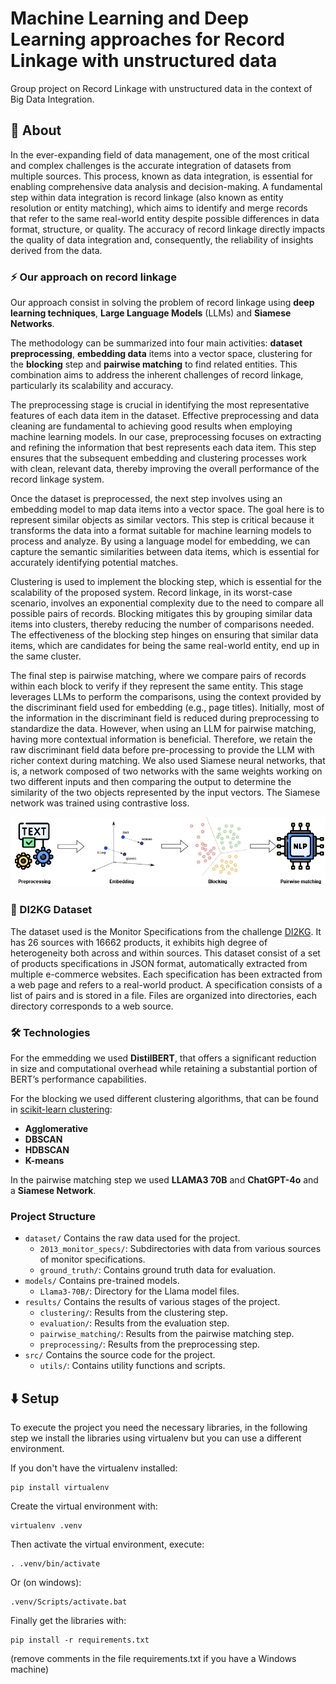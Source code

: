 # Machine Learning and Deep Learning approaches for Record Linkage with unstructured data
Group project on Record Linkage with unstructured data in the context of Big Data Integration.

## 🔎 About
In the ever-expanding field of data management, one of the most critical and complex challenges is the accurate integration of datasets from multiple sources. This process, known
as data integration, is essential for enabling comprehensive data analysis and decision-making. A fundamental step within data integration is record linkage (also known as entity resolution or entity matching), which aims to identify and merge records that refer
to the same real-world entity despite possible differences in data format, structure, or
quality. The accuracy of record linkage directly impacts the quality of data integration
and, consequently, the reliability of insights derived from the data.

### ⚡ Our approach on record linkage
Our approach consist in solving the problem of record linkage using **deep learning techniques**, **Large Language Models** (LLMs) and **Siamese Networks**. 

The methodology can be summarized into four main activities: **dataset preprocessing**, **embedding data** items into a vector space, clustering for the **blocking** step and **pairwise matching** to find related entities.
This combination aims to address the inherent challenges of record linkage, particularly its scalability and accuracy.

The preprocessing stage is crucial in identifying the most representative features of each data item in the dataset. Effective preprocessing and data cleaning are fundamental to achieving good results when employing machine learning models. In our case, preprocessing focuses on extracting and refining the information that best represents each data item. 
This step ensures that the subsequent embedding and clustering processes work with clean, relevant data, thereby improving the overall performance of the record linkage system. 

Once the dataset is preprocessed, the next step involves using an embedding model to map data items into a vector space. The goal here is to represent similar objects as similar vectors. This step is critical because it transforms the data into a format suitable for machine learning models to process and analyze. By using a language model for embedding, we can capture the semantic similarities between data items, which is essential for accurately identifying potential matches. 

Clustering is used to implement the blocking step, which is essential for the scalability of the proposed system. Record linkage, in its worst-case scenario, involves an exponential complexity due to the need to compare all possible pairs of records. Blocking mitigates this by grouping similar data items into clusters, thereby reducing the number of comparisons needed. The effectiveness of the blocking step hinges on ensuring that similar data items, which are candidates for being the same real-world entity, end up in the same cluster. 

The final step is pairwise matching, where we compare pairs of records within each block to verify if they represent
the same entity. This stage leverages LLMs to perform the comparisons, using the context provided by the discriminant field used for embedding (e.g., page titles). Initially, most of the information in the discriminant field is reduced during preprocessing to standardize
the data. However, when using an LLM for pairwise matching, having more contextual information is beneficial. Therefore, we retain the raw discriminant field data before pre-processing to provide the LLM with richer context during matching. 
We also used Siamese neural networks, that is, a network composed of two networks with the same weights working on two different inputs and then comparing the output to determine the similarity of the two objects represented by the input vectors. The Siamese network was trained using contrastive loss.

![process](docs/images/process.png)

### 📒 DI2KG Dataset
The dataset used is the Monitor Specifications from the challenge [DI2KG](http://di2kg.inf.uniroma3.it/datasets.html). It has 26 sources with 16662 products, it exhibits high degree of heterogeneity both across and within sources.
This dataset consist of a set of products specifications in JSON format, automatically extracted from multiple e-commerce websites.
Each specification has been extracted from a web page and refers to a real-world product. A specification consists of a list of pairs and is stored in a file. Files are organized into directories, each directory corresponds to a web source. 

### 🛠️ Technologies
For the emmedding we used **DistilBERT**, that offers a significant reduction in size and computational overhead
while retaining a substantial portion of BERT’s performance capabilities.

For the blocking we used different clustering algorithms, that can be found in [scikit-learn clustering](https://scikit-learn.org/stable/api/sklearn.cluster.html):
- **Agglomerative**
- **DBSCAN**
- **HDBSCAN**
- **K-means**

In the pairwise matching step we used **LLAMA3 70B** and **ChatGPT-4o** and a **Siamese Network**.

### Project Structure
- `dataset/` Contains the raw data used for the project.
  - `2013_monitor_specs/`: Subdirectories with data from various sources of monitor specifications.
  - `ground_truth/`: Contains ground truth data for evaluation.
- `models/` Contains pre-trained models.
  - `Llama3-70B/`: Directory for the Llama model files.
- `results/` Contains the results of various stages of the project.
  - `clustering/`: Results from the clustering step.
  - `evaluation/`: Results from the evaluation step.
  - `pairwise_matching/`: Results from the pairwise matching step.
  - `preprocessing/`: Results from the preprocessing step.
- `src/` Contains the source code for the project.
  - `utils/`: Contains utility functions and scripts.

## ⬇️ Setup
To execute the project you need the necessary libraries, in the following step we install the libraries using virtualenv but you can use a different environment.

If you don't have the virtualenv installed:
```
pip install virtualenv
```
Create the virtual environment with:
```
virtualenv .venv
```
Then activate the virtual environment, execute:
```
. .venv/bin/activate
```
Or (on windows):
```
.venv/Scripts/activate.bat
```
Finally get the libraries with:
```
pip install -r requirements.txt
```
(remove comments in the file requirements.txt if you have a Windows machine)
